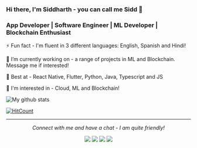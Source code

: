### Hi there, I'm Siddharth - you can call me Sidd 👋

### App Developer | Software Engineer | ML Developer | Blockchain Enthusiast

⚡ Fun fact - I'm fluent in 3 different languages: English, Spanish and Hindi!

🔭 I’m currently working on - a range of projects in ML and Blockchain. Message me if interested!

🌱 Best at - React Native, Flutter, Python, Java, Typescript and JS 

🤔 I'm interested in - Cloud, ML and Blockchain!

![My github stats](https://github-readme-stats.vercel.app/api?username=snotani&show_icons=true) 

[![HitCount](http://hits.dwyl.com/snotani/snotani.svg)](http://hits.dwyl.com/snotani/snotani)

<hr>
<p align="center">
  <i>Connect with me and have a chat - I am quite friendly!</i>

  <p align="center">
    <a href="https://twitter.com/siddsiddi" alt="Twitter"><img src="https://raw.githubusercontent.com/jayehernandez/jayehernandez/3f5402efef9a0ae89211a6e04609558e862ca616/readme/twitter-fill.svg"></a>
    <a href="https://www.linkedin.com/in/siddharth-notani/" alt="Linkedin"><img src="https://raw.githubusercontent.com/jayehernandez/jayehernandez/3f5402efef9a0ae89211a6e04609558e862ca616/readme/linkedin-fill.svg"></a>
    <a href="mailto:s.notani@outlook.com" alt="Contact me"><img src="https://raw.githubusercontent.com/jayehernandez/jayehernandez/3f5402efef9a0ae89211a6e04609558e862ca616/readme/mail-fill.svg"></a>
    <a href="https://snotani.com" alt="My site"><img src="https://raw.githubusercontent.com/jayehernandez/jayehernandez/3f5402efef9a0ae89211a6e04609558e862ca616/readme/external-link-line.svg"></a>
  </p>
